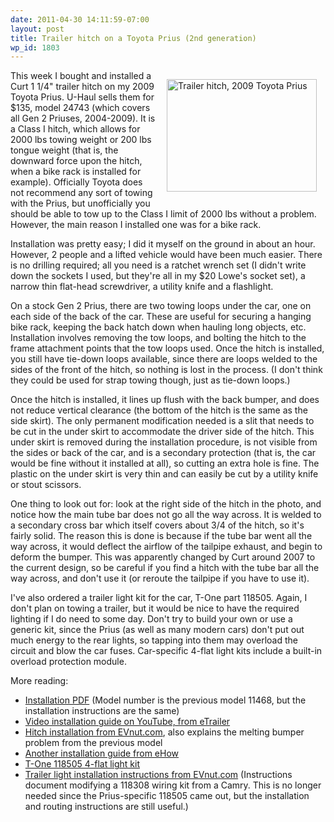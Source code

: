 ```yaml
---
date: 2011-04-30 14:11:59-07:00
layout: post
title: Trailer hitch on a Toyota Prius (2nd generation)
wp_id: 1803
---
```

<a href="http://www.flickr.com/photos/fo0bar/5673572604/" title="Trailer hitch, 2009 Toyota Prius by Ryan Finnie, on Flickr" style="float: right; margin: 1em;"><img src="http://farm6.static.flickr.com/5268/5673572604_d6180e939e_m.jpg" width="240" height="180" alt="Trailer hitch, 2009 Toyota Prius" /></a>This week I bought and installed a Curt 1 1/4" trailer hitch on my 2009 Toyota Prius. U-Haul sells them for $135, model 24743 (which covers all Gen 2 Priuses, 2004-2009). It is a Class I hitch, which allows for 2000 lbs towing weight or 200 lbs tongue weight (that is, the downward force upon the hitch, when a bike rack is installed for example). Officially Toyota does not recommend any sort of towing with the Prius, but unofficially you should be able to tow up to the Class I limit of 2000 lbs without a problem. However, the main reason I installed one was for a bike rack.

Installation was pretty easy; I did it myself on the ground in about an hour. However, 2 people and a lifted vehicle would have been much easier. There is no drilling required; all you need is a ratchet wrench set (I didn't write down the sockets I used, but they're all in my $20 Lowe's socket set), a narrow thin flat-head screwdriver, a utility knife and a flashlight.

On a stock Gen 2 Prius, there are two towing loops under the car, one on each side of the back of the car. These are useful for securing a hanging bike rack, keeping the back hatch down when hauling long objects, etc. Installation involves removing the tow loops, and bolting the hitch to the frame attachment points that the tow loops used. Once the hitch is installed, you still have tie-down loops available, since there are loops welded to the sides of the front of the hitch, so nothing is lost in the process. (I don't think they could be used for strap towing though, just as tie-down loops.)

Once the hitch is installed, it lines up flush with the back bumper, and does not reduce vertical clearance (the bottom of the hitch is the same as the side skirt). The only permanent modification needed is a slit that needs to be cut in the under skirt to accommodate the driver side of the hitch. This under skirt is removed during the installation procedure, is not visible from the sides or back of the car, and is a secondary protection (that is, the car would be fine without it installed at all), so cutting an extra hole is fine. The plastic on the under skirt is very thin and can easily be cut by a utility knife or stout scissors.

One thing to look out for: look at the right side of the hitch in the photo, and notice how the main tube bar does not go all the way across. It is welded to a secondary cross bar which itself covers about 3/4 of the hitch, so it's fairly solid. The reason this is done is because if the tube bar went all the way across, it would deflect the airflow of the tailpipe exhaust, and begin to deform the bumper. This was apparently changed by Curt around 2007 to the current design, so be careful if you find a hitch with the tube bar all the way across, and don't use it (or reroute the tailpipe if you have to use it).

I've also ordered a trailer light kit for the car, T-One part 118505. Again, I don't plan on towing a trailer, but it would be nice to have the required lighting if I do need to some day. Don't try to build your own or use a generic kit, since the Prius (as well as many modern cars) don't put out much energy to the rear lights, so tapping into them may overload the circuit and blow the car fuses. Car-specific 4-flat light kits include a built-in overload protection module.

More reading:

  * [Installation PDF](http://www.sigmaautomotive.com/jdm/prius/manual_ext-hitch.pdf) (Model number is the previous model 11468, but the installation instructions are the same)
  * [Video installation guide on YouTube, from eTrailer](http://www.youtube.com/watch?v=wock6ENTUgA)
  * [Hitch installation from EVnut.com](http://evnut.com/prius_hitch.htm), also explains the melting bumper problem from the previous model
  * [Another installation guide from eHow](http://www.ehow.com/how_2091017_hitch-toyota-prius-bike-rack.html)
  * [T-One 118505 4-flat light kit](http://www.redtrailers.com/ShowItem.asp?id=118505)
  * [Trailer light installation instructions from EVnut.com](http://evnut.com/prius_trailer_wiring.htm) (Instructions document modifying a 118308 wiring kit from a Camry. This is no longer needed since the Prius-specific 118505 came out, but the installation and routing instructions are still useful.)
